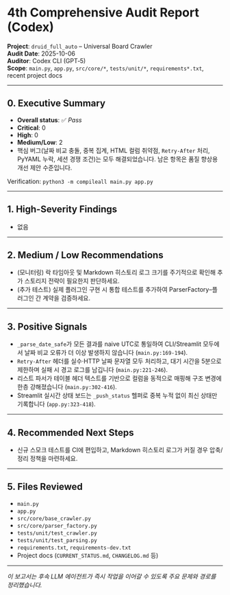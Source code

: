 # 4th Comprehensive Audit Report (Codex)

**Project**: `druid_full_auto` – Universal Board Crawler  
**Audit Date**: 2025-10-06  
**Auditor**: Codex CLI (GPT‑5)  
**Scope**: `main.py`, `app.py`, `src/core/*`, `tests/unit/*`, `requirements*.txt`, recent project docs

---

## 0. Executive Summary
- **Overall status**: ✅ _Pass_
- **Critical**: 0  
- **High**: 0  
- **Medium/Low**: 2
- 핵심 버그(날짜 비교 충돌, 중복 집계, HTML 컬럼 취약점, `Retry-After` 처리, PyYAML 누락, 세션 경쟁 조건)는 모두 해결되었습니다. 남은 항목은 품질 향상용 개선 제안 수준입니다.

Verification: `python3 -m compileall main.py app.py`

---

## 1. High-Severity Findings

- 없음

---

## 2. Medium / Low Recommendations

- (모니터링) 락 타임아웃 및 Markdown 히스토리 로그 크기를 주기적으로 확인해 추가 스토리지 전략이 필요한지 판단하세요.
- (추가 테스트) 실제 플러그인 구현 시 통합 테스트를 추가하여 ParserFactory–플러그인 간 계약을 검증하세요.

---

## 3. Positive Signals
- `_parse_date_safe`가 모든 결과를 naive UTC로 통일하여 CLI/Streamlit 모두에서 날짜 비교 오류가 더 이상 발생하지 않습니다 (`main.py:169-194`).
- `Retry-After` 헤더를 실수·HTTP 날짜 문자열 모두 처리하고, 대기 시간을 5분으로 제한하며 실패 시 경고 로그를 남깁니다 (`main.py:221-246`).
- 리스트 파서가 테이블 헤더 텍스트를 기반으로 컬럼을 동적으로 매핑해 구조 변경에 한층 강해졌습니다 (`main.py:302-416`).
- Streamlit 실시간 상태 보드는 `_push_status` 헬퍼로 중복 누적 없이 최신 상태만 기록합니다 (`app.py:323-418`).

---

## 4. Recommended Next Steps
- 신규 스모크 테스트를 CI에 편입하고, Markdown 히스토리 로그가 커질 경우 압축/정리 정책을 마련하세요.

---

## 5. Files Reviewed
- `main.py`
- `app.py`
- `src/core/base_crawler.py`
- `src/core/parser_factory.py`
- `tests/unit/test_crawler.py`
- `tests/unit/test_parsing.py`
- `requirements.txt`, `requirements-dev.txt`
- Project docs (`CURRENT_STATUS.md`, `CHANGELOG.md` 등)

---

_이 보고서는 후속 LLM 에이전트가 즉시 작업을 이어갈 수 있도록 주요 문제와 경로를 정리했습니다._
